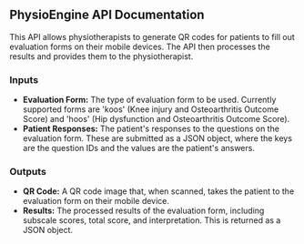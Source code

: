 ## PhysioEngine API Documentation

This API allows physiotherapists to generate QR codes for patients to fill out evaluation forms on their mobile devices. The API then processes the results and provides them to the physiotherapist.

### Inputs

* **Evaluation Form:** The type of evaluation form to be used. Currently supported forms are 'koos' (Knee injury and Osteoarthritis Outcome Score) and 'hoos' (Hip dysfunction and Osteoarthritis Outcome Score).
* **Patient Responses:** The patient's responses to the questions on the evaluation form. These are submitted as a JSON object, where the keys are the question IDs and the values are the patient's answers.

### Outputs

* **QR Code:** A QR code image that, when scanned, takes the patient to the evaluation form on their mobile device.
* **Results:** The processed results of the evaluation form, including subscale scores, total score, and interpretation. This is returned as a JSON object.